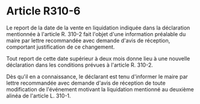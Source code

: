 # Article R310-6

Le report de la date de la vente en liquidation indiquée dans la déclaration mentionnée à l'article R. 310-2 fait l'objet d'une information préalable du maire par lettre recommandée avec demande d'avis de réception, comportant justification de ce changement.

Tout report de cette date supérieur à deux mois donne lieu à une nouvelle déclaration dans les conditions prévues à l'article R. 310-2.

Dès qu'il en a connaissance, le déclarant est tenu d'informer le maire par lettre recommandée avec demande d'avis de réception de toute modification de l'événement motivant la liquidation mentionné au deuxième alinéa de l'article L. 310-1.
